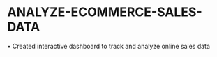 # ANALYZE-ECOMMERCE-SALES-DATA
• Created interactive dashboard to track and analyze online sales data
